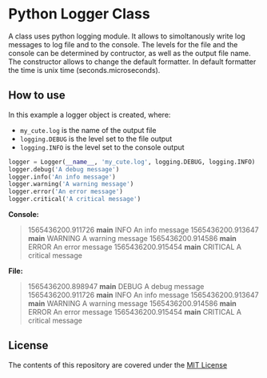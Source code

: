 # Python Logger Class
A class uses python logging module. 
It allows to simoltanously write log messages to log file and to the console.
The levels for the file and the console can be determined by contructor,
as well as the output file name. The constructor allows to change the default
formatter. In default formatter the time is unix time (seconds.microseconds).

## How to use

In this example a logger object is created, where:
* `my_cute.log` is the name of the output file
* `logging.DEBUG` is the level set to the file output
* `logging.INFO` is the level set to the console output

```python
logger = Logger(__name__, 'my_cute.log', logging.DEBUG, logging.INFO)
logger.debug('A debug message')
logger.info('An info message')
logger.warning('A warning message')
logger.error('An error message')
logger.critical('A critical message')
```

**Console:**
> 1565436200.911726 __main__     INFO     An info message
> 1565436200.913647 __main__     WARNING  A warning message
> 1565436200.914586 __main__     ERROR    An error message
> 1565436200.915454 __main__     CRITICAL A critical message

**File:**
> 1565436200.898947 __main__     DEBUG    A debug message
> 1565436200.911726 __main__     INFO     An info message
> 1565436200.913647 __main__     WARNING  A warning message
> 1565436200.914586 __main__     ERROR    An error message
> 1565436200.915454 __main__     CRITICAL A critical message

## License
The contents of this repository are covered under the [MIT License](./LICENSE.txt)

